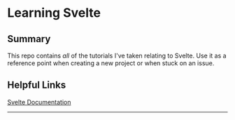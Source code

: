 # Learning Svelte

## Summary

This repo contains *all* of the tutorials I've taken relating to Svelte. Use it as a reference point when creating a new project or when stuck on an issue.

## Helpful Links

[Svelte Documentation](1)

---
[1]: https://svelte.dev/docs
